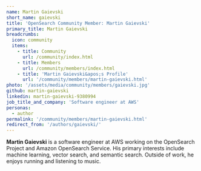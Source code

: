 ```yaml
---
name: Martin Gaievski
short_name: gaievski
title: 'OpenSearch Community Member: Martin Gaievski'
primary_title: Martin Gaievski
breadcrumbs:
  icon: community
  items:
    - title: Community
      url: /community/index.html
    - title: Members
      url: /community/members/index.html
    - title: 'Martin Gaievski&apos;s Profile'
      url: '/community/members/martin-gaievski.html'
photo: '/assets/media/community/members/gaievski.jpg'
github: martin-gaievski
linkedin: martin-gaievski-9380994
job_title_and_company: 'Software engineer at AWS'
personas:
  - author
permalink: '/community/members/martin-gaievski.html'
redirect_from: '/authors/gaievski/'
---
```


**Martin Gaievski** is a software engineer at AWS working on the OpenSearch Project and Amazon OpenSearch Service. His primary interests include machine learning, vector search, and semantic search. Outside of work, he enjoys running and listening to music.